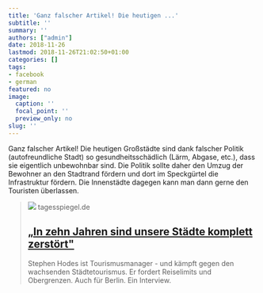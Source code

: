 ```yaml
---
title: 'Ganz falscher Artikel! Die heutigen ...'
subtitle: ''
summary: ''
authors: ["admin"]
date: 2018-11-26
lastmod: 2018-11-26T21:02:50+01:00
categories: []
tags:
- facebook
- german
featured: no
image:
  caption: ''
  focal_point: ''
  preview_only: no
slug: ''
---
```

Ganz falscher Artikel! Die heutigen Großstädte sind dank falscher Politik (autofreundliche Stadt) so gesundheitsschädlich (Lärm, Abgase, etc.), dass sie eigentlich unbewohnbar sind. Die Politik sollte daher den Umzug der Bewohner an den Stadtrand fördern und dort im Speckgürtel die Infrastruktur fördern. Die Innenstädte dagegen kann man dann gerne den Touristen überlassen.
> [![](https://www.tagesspiegel.de/images/imago83881703h/23650988/2-format530.jpg)](https://www.tagesspiegel.de/weltspiegel/sonntag/tourismusmanager-warnt-vor-overtourism-in-zehn-jahren-sind-unsere-staedte-komplett-zerstoert/23647312-all.html)
> tagesspiegel.de
> ## [„In zehn Jahren sind unsere Städte komplett zerstört"](https://www.tagesspiegel.de/weltspiegel/sonntag/tourismusmanager-warnt-vor-overtourism-in-zehn-jahren-sind-unsere-staedte-komplett-zerstoert/23647312-all.html)
>
>Stephen Hodes ist Tourismusmanager - und kämpft gegen den wachsenden Städtetourismus. Er fordert Reiselimits und Obergrenzen. Auch für Berlin. Ein Interview.


